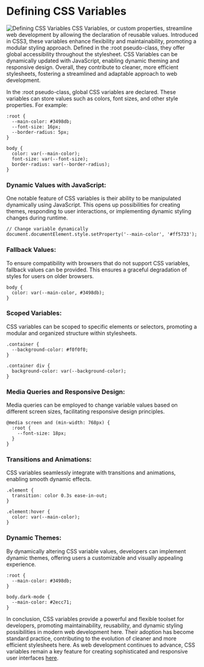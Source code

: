 # Defining CSS Variables
![Defining CSS Variables](https://github.com/ltcbuzy/Defining-CSS-Variables/assets/96268218/aeb0d7c6-5eae-4393-9058-a1e03daffa9b)
CSS Variables, or custom properties, streamline web development by allowing the declaration of reusable values. Introduced in CSS3, these variables enhance flexibility and maintainability, promoting a modular styling approach. Defined in the :root pseudo-class, they offer global accessibility throughout the stylesheet. CSS Variables can be dynamically updated with JavaScript, enabling dynamic theming and responsive design. Overall, they contribute to cleaner, more efficient stylesheets, fostering a streamlined and adaptable approach to web development.

In the :root pseudo-class, global CSS variables are declared. These variables can store values such as colors, font sizes, and other style properties. For example:
```
:root {
  --main-color: #3498db;
  --font-size: 16px;
  --border-radius: 5px;
}

body {
  color: var(--main-color);
  font-size: var(--font-size);
  border-radius: var(--border-radius);
}

```
### Dynamic Values with JavaScript:

One notable feature of CSS variables is their ability to be manipulated dynamically using JavaScript. This opens up possibilities for creating themes, responding to user interactions, or implementing dynamic styling changes during runtime.
```
// Change variable dynamically
document.documentElement.style.setProperty('--main-color', '#ff5733');
```
### Fallback Values:

To ensure compatibility with browsers that do not support CSS variables, fallback values can be provided. This ensures a graceful degradation of styles for users on older browsers.
```
body {
  color: var(--main-color, #3498db);
}

```
### Scoped Variables:
CSS variables can be scoped to specific elements or selectors, promoting a modular and organized structure within stylesheets.
```
.container {
  --background-color: #f0f0f0;
}

.container div {
  background-color: var(--background-color);
}

```
### Media Queries and Responsive Design:

Media queries can be employed to change variable values based on different screen sizes, facilitating responsive design principles.

```
@media screen and (min-width: 768px) {
  :root {
    --font-size: 18px;
  }
}
```
### Transitions and Animations:

CSS variables seamlessly integrate with transitions and animations, enabling smooth dynamic effects.
```
.element {
  transition: color 0.3s ease-in-out;
}

.element:hover {
  color: var(--main-color);
}
```
### Dynamic Themes:

By dynamically altering CSS variable values, developers can implement dynamic themes, offering users a customizable and visually appealing experience.
```
:root {
  --main-color: #3498db;
}

body.dark-mode {
  --main-color: #2ecc71;
}
```

In conclusion, CSS variables provide a powerful and flexible toolset for developers, promoting maintainability, reusability, and dynamic styling possibilities in modern web development here. Their adoption has become standard practice, contributing to the evolution of cleaner and more efficient stylesheets here. As web development continues to advance, CSS variables remain a key feature for creating sophisticated and responsive user interfaces [here](https://targeted-visitors.com/product/buy-organic-traffic/).

